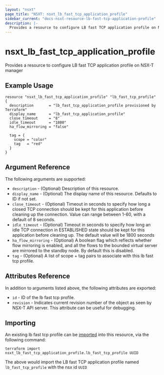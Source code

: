 ```yaml
---
layout: "nsxt"
page_title: "NSXT: nsxt_lb_fast_tcp_application_profile"
sidebar_current: "docs-nsxt-resource-lb-fast-tcp-application-profile"
description: |-
  Provides a resource to configure LB fast TCP application profile on NSX-T manager
---
```


# nsxt_lb_fast_tcp_application_profile

Provides a resource to configure LB fast TCP application profile on NSX-T manager

## Example Usage

```hcl
resource "nsxt_lb_fast_tcp_application_profile" "lb_fast_tcp_profile" {
  description       = "lb_fast_tcp_application_profile provisioned by Terraform"
  display_name      = "lb_fast_tcp_application_profile"
  close_timeout     = "8"
  idle_timeout      = "1800"
  ha_flow_mirroring = "false"

  tag = {
    scope = "color"
    tag   = "red"
  }
}
```

## Argument Reference

The following arguments are supported:

* `description` - (Optional) Description of this resource.
* `display_name` - (Optional) The display name of this resource. Defaults to ID if not set.
* `close_timeout` - (Optional) Timeout in seconds to specify how long a closed TCP connection should be kept for this application before cleaning up the connection. Value can range between 1-60, with a default of 8 seconds.
* `idle_timeout` - (Optional) Timeout in seconds to specify how long an idle TCP connection in ESTABLISHED state should be kept for this application before cleaning up. The default value will be 1800 seconds
* `ha_flow_mirroring` - (Optional) A boolean flag which reflects whether flow mirroring is enabled, and all the flows to the bounded virtual server are mirrored to the standby node. By default this is disabled.
* `tag` - (Optional) A list of scope + tag pairs to associate with this lb fast tcp profile.


## Attributes Reference

In addition to arguments listed above, the following attributes are exported:

* `id` - ID of the lb fast tcp profile.
* `revision` - Indicates current revision number of the object as seen by NSX-T API server. This attribute can be useful for debugging.


## Importing

An existing lb fast tcp profile can be [imported][docs-import] into this resource, via the following command:

[docs-import]: /docs/import/index.html

```
terraform import nsxt_lb_fast_tcp_application_profile.lb_fast_tcp_profile UUID
```

The above would import the LB fast TCP application profile named `lb_fast_tcp_profile` with the nsx id `UUID`
